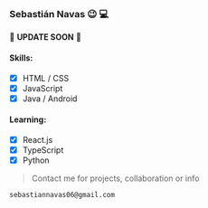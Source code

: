 ### Sebastián Navas :wink: :computer:

:rotating_light: **UPDATE SOON** :rotating_light:

<!-- Full Stack Developer / Remote **VE** -->

#### Skills:
- [x] HTML / CSS
- [x] JavaScript
- [x] Java / Android

#### Learning:
- [x] React.js
- [x] TypeScript
- [X] Python

> Contact me for projects, collaboration or info
```diff
sebastiannavas06@gmail.com
```

<!--
- 🔭 Working on:
- 👯 I’m looking to collaborate on ...
- 📫 How to reach me: ...
-->
